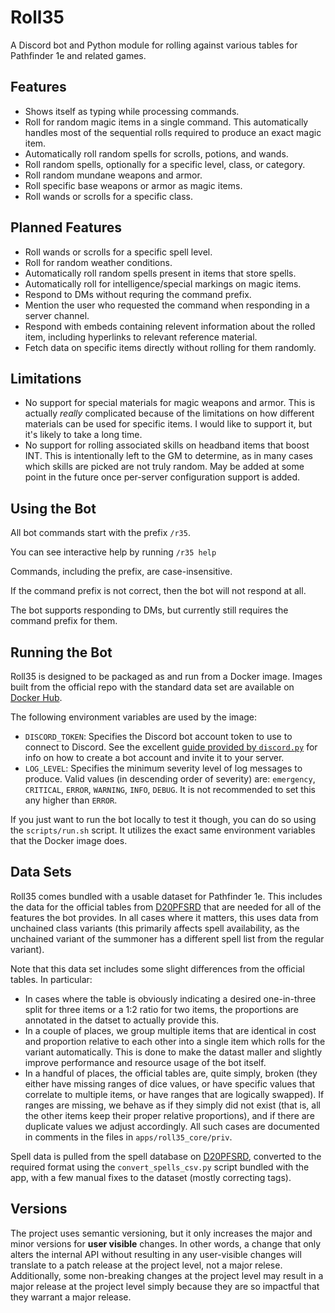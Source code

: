 # Roll35

A Discord bot and Python module for rolling against various tables for
Pathfinder 1e and related games.

## Features

- Shows itself as typing while processing commands.
- Roll for random magic items in a single command. This automatically
  handles most of the sequential rolls required to produce an exact
  magic item.
- Automatically roll random spells for scrolls, potions, and wands.
- Roll random spells, optionally for a specific level, class, or category.
- Roll random mundane weapons and armor.
- Roll specific base weapons or armor as magic items.
- Roll wands or scrolls for a specific class.

## Planned Features

- Roll wands or scrolls for a specific spell level.
- Roll for random weather conditions.
- Automatically roll random spells present in items that store spells.
- Automatically roll for intelligence/special markings on magic items.
- Respond to DMs without requring the command prefix.
- Mention the user who requested the command when responding in a server channel.
- Respond with embeds containing relevent information about the rolled
  item, including hyperlinks to relevant reference material.
- Fetch data on specific items directly without rolling for them randomly.

## Limitations

- No support for special materials for magic weapons and armor. This is
  actually _really_ complicated because of the limitations on how different
  materials can be used for specific items. I would like to support it,
  but it's likely to take a long time.
- No support for rolling associated skills on headband items that boost
  INT. This is intentionally left to the GM to determine, as in many cases
  which skills are picked are not truly random. May be added at some
  point in the future once per-server configuration support is added.

## Using the Bot

All bot commands start with the prefix `/r35`.

You can see interactive help by running `/r35 help`

Commands, including the prefix, are case-insensitive.

If the command prefix is not correct, then the bot will not respond at all.

The bot supports responding to DMs, but currently still requires the
command prefix for them.

## Running the Bot

Roll35 is designed to be packaged as and run from a Docker image. Images
built from the official repo with the standard data set are available on
[Docker Hub](https://hub.docker.com/repository/docker/ahferroin7/roll35).

The following environment variables are used by the image:

- `DISCORD_TOKEN`: Specifies the Discord bot account token to use
  to connect to Discord. See the excellent [guide provided by
  `discord.py`](https://discordpy.readthedocs.io/en/latest/discord.html)
  for info on how to create a bot account and invite it to your server.
- `LOG_LEVEL`: Specifies the minimum severity level of log messages to
  produce. Valid values (in descending order of severity) are:
  `emergency`, `CRITICAL`, `ERROR`, `WARNING`, `INFO`, `DEBUG`. It is
  not recommended to set this any higher than `ERROR`.

If you just want to run the bot locally to test it though, you can do
so using the `scripts/run.sh` script. It utilizes the exact same
environment variables that the Docker image does.

## Data Sets

Roll35 comes bundled with a usable dataset for Pathfinder
1e. This includes the data for the official tables from
[D20PFSRD](https://www.d20pfsrd.com/) that are needed for all of the
features the bot provides. In all cases where it matters, this uses data
from unchained class variants (this primarily affects spell availability,
as the unchained variant of the summoner has a different spell list from
the regular variant).

Note that this data set includes some slight differences from the official
tables. In particular:

- In cases where the table is obviously indicating a desired one-in-three
  split for three items or a 1:2 ratio for two items, the proportions are
  annotated in the datset to actually provide this.
- In a couple of places, we group multiple items that are identical in
  cost and proportion relative to each other into a single item which rolls
  for the variant automatically. This is done to make the datast maller
  and slightly improve performance and resource usage of the bot itself.
- In a handful of places, the official tables are, quite simply, broken
  (they either have missing ranges of dice values, or have specific
  values that correlate to multiple items, or have ranges that are
  logically swapped). If ranges are missing, we behave as if they
  simply did not exist (that is, all the other items keep their
  proper relative proportions), and if there are duplicate values we
  adjust accordingly. All such cases are documented in comments in the
  files in `apps/roll35_core/priv`.

Spell data is pulled from the spell database on
[D20PFSRD](https://www.d20pfsrd), converted to the required format
using the `convert_spells_csv.py` script bundled with the app, with a
few manual fixes to the dataset (mostly correcting tags).

## Versions

The project uses semantic versioning, but it only increases the major
and minor versions for **user visible** changes. In other words, a change
that only alters the internal API without resulting in any user-visible
changes will translate to a patch release at the project level, not a
major relese. Additionally, some non-breaking changes at the project
level may result in a major release at the project level simply because
they are so impactful that they warrant a major release.
